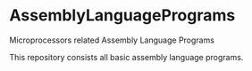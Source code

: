 # AssemblyLanguagePrograms
Microprocessors related Assembly Language Programs

This repository consists all basic assembly language programs.
